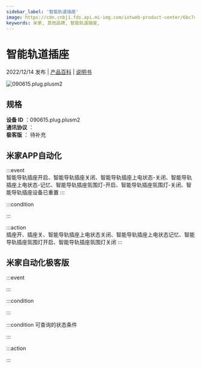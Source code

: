 ```yaml
---
sidebar_label: '智能轨道插座'
image: https://cdn.cnbj1.fds.api.mi-img.com/iotweb-product-center/6bc7ce8c6a9068e0c4d870cc0369a969_1670224027676.png?GalaxyAccessKeyId=AKVGLQWBOVIRQ3XLEW&Expires=9223372036854775807&Signature=rEURtneQVD3QYPka2+PDwUsYoZ4=
keywords: 米家, 其他品牌, 智能轨道插座, 
---
```

# 智能轨道插座

2022/12/14 发布 | [产品百科](https://home.mi.com/webapp/content/baike/product/index.html?model=090615.plug.plusm2/) | [说明书](https://home.mi.com/views/introduction.html?model=090615.plug.plusm2&region=cn)

![090615.plug.plusm2](https://cdn.cnbj1.fds.api.mi-img.com/iotweb-product-center/6bc7ce8c6a9068e0c4d870cc0369a969_1670224027676.png?GalaxyAccessKeyId=AKVGLQWBOVIRQ3XLEW&Expires=9223372036854775807&Signature=rEURtneQVD3QYPka2+PDwUsYoZ4=)

## 规格  
> 
**设备 ID** ：090615.plug.plusm2  
**通讯协议** ：  
**极客版**  ： 待补充 


## 米家APP自动化  

:::event  
智能导轨插座开启、智能导轨插座关闭、智能导轨插座上电状态-关闭、智能导轨插座上电状态-记忆、智能导轨插座氛围灯-开启、智能导轨插座氛围灯-关闭、智能导轨插座设备已重置
:::

:::condition  

:::

:::action   
插座开、插座关、智能导轨插座上电状态关闭、智能导轨插座上电状态记忆、智能导轨插座氛围灯开启、智能导轨插座氛围灯关闭
:::

## 米家自动化极客版  

:::event  

:::

:::condition  

:::

:::condition 可查询的状态条件  

:::

:::action  

:::

        
